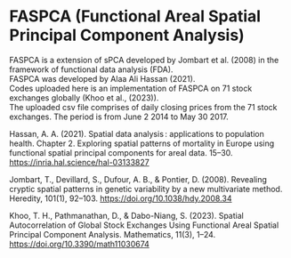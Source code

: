 # FASPCA (Functional Areal Spatial Principal Component Analysis)
FASPCA is a extension of sPCA developed by Jombart et al. (2008) in the framework of functional data analysis (FDA). <br />
FASPCA was developed by Alaa Ali Hassan (2021). <br />
Codes uploaded here is an implementation of FASPCA on 71 stock exchanges globally (Khoo et al., (2023)). <br />
The uploaded csv file comprises of daily closing prices from the 71 stock exchanges. The period is from June 2 2014 to May 30 2017. <br />

Hassan, A. A. (2021). Spatial data analysis : applications to population health. 
Chapter 2. Exploring spatial patterns of mortality in Europe using functional spatial principal components for areal data. 15–30.
https://inria.hal.science/hal-03133827

Jombart, T., Devillard, S., Dufour, A. B., & Pontier, D. (2008). Revealing cryptic spatial patterns in genetic variability by a new multivariate method. <br />
Heredity, 101(1), 92–103. https://doi.org/10.1038/hdy.2008.34

Khoo, T. H., Pathmanathan, D., & Dabo-Niang, S. (2023). Spatial Autocorrelation of Global Stock Exchanges Using Functional Areal Spatial Principal Component Analysis. 
Mathematics, 11(3), 1–24. https://doi.org/10.3390/math11030674
